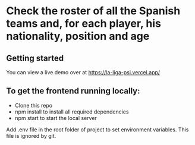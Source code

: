# Check the roster of all the Spanish teams and, for each player, his nationality, position and age

## Getting started
You can view a live demo over at https://la-liga-psi.vercel.app/

## To get the frontend running locally:

- Clone this repo
- npm install to install all required dependencies
- npm start to start the local server

Add .env file in the root folder of project to set environment variables. This file is ignored by git.